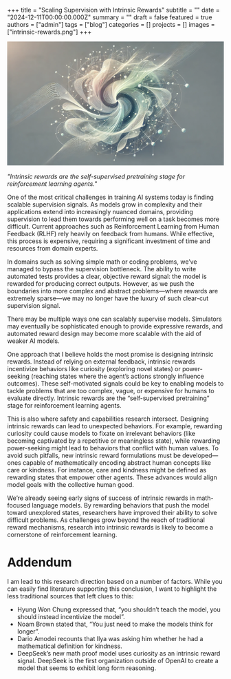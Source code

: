 +++
title = "Scaling Supervision with Intrinsic Rewards"
subtitle = ""
date = "2024-12-11T00:00:00.000Z"
summary = ""
draft = false
featured = true
authors = ["admin"]
tags = ["blog"]
categories = []
projects = []
images = ["intrinsic-rewards.png"]
+++

![image](intrinsic-rewards.png)

*"Intrinsic rewards are the self-supervised pretraining stage for reinforcement learning agents."*

One of the most critical challenges in training AI systems today is finding scalable supervision signals. As models grow in complexity and their applications extend into increasingly nuanced domains, providing supervision to lead them towards performing well on a task becomes more difficult. Current approaches such as Reinforcement Learning from Human Feedback (RLHF) rely heavily on feedback from humans. While effective, this process is expensive, requiring a significant investment of time and resources from domain experts.

In domains such as solving simple math or coding problems, we’ve managed to bypass the supervision bottleneck. The ability to write automated tests provides a clear, objective reward signal: the model is rewarded for producing correct outputs. However, as we push the boundaries into more complex and abstract problems—where rewards are extremely sparse—we may no longer have the luxury of such clear-cut supervision signal.

There may be multiple ways one can scalably supervise models. Simulators may eventually be sophisticated enough to provide expressive rewards, and automated reward design may become more scalable with the aid of weaker AI models.

One approach that I believe holds the most promise is designing intrinsic rewards. Instead of relying on external feedback, intrinsic rewards incentivize behaviors like curiosity (exploring novel states) or power-seeking (reaching states where the agent’s actions strongly influence outcomes). These self-motivated signals could be key to enabling models to tackle problems that are too complex, vague, or expensive for humans to evaluate directly. Intrinsic rewards are the “self-supervised pretraining” stage for reinforcement learning agents.

This is also where safety and capabilities research intersect. Designing intrinsic rewards can lead to unexpected behaviors. For example, rewarding curiosity could cause models to fixate on irrelevant behaviors (like becoming captivated by a repetitive or meaningless state), while rewarding power-seeking might lead to behaviors that conflict with human values. To avoid such pitfalls, new intrinsic reward formulations must be developed—ones capable of mathematically encoding abstract human concepts like care or kindness. For instance, care and kindness might be defined as rewarding states that empower other agents. These advances would align model goals with the collective human good.

We’re already seeing early signs of success of intrinsic rewards in math-focused language models. By rewarding behaviors that push the model toward unexplored states, researchers have improved their ability to solve difficult problems. As challenges grow beyond the reach of traditional reward mechanisms, research into intrinsic rewards is likely to become a cornerstone of reinforcement learning.

# Addendum

I am lead to this research direction based on a number of factors. While you can easily find literature supporting this conclusion, I want to highlight the less traditional sources that left clues to this:

- Hyung Won Chung expressed that, “you shouldn’t teach the model, you should instead incentivize the model”.
- Noam Brown stated that, “You just need to make the models think for longer”.
- Dario Amodei recounts that Ilya was asking him whether he had a mathematical definition for kindness.
- DeepSeek’s new math proof model uses curiosity as an intrinsic reward signal. DeepSeek is the first organization outside of OpenAI to create a model that seems to exhibit long form reasoning.
